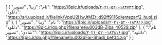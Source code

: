 [
  {
    "نام": "زیبا",
    "تصویر": "https://8pic.ir/uploads/۲۰۲۱۰۵۲۰-۱۸۳۷۲۳.jpg",
    "دانلود": "https://s4.uupload.ir/filelink/VpqU2HwJtMZr_d92ff9116d/entezarf2_hupl.zip"
  },
  {
    "نام": "زیبا ",
    "تصویر ": "https://8pic.ir/uploads/۲۰۲۱۰۵۲۰-۱۸۳۸۱۶.jpg",
    "دانلود": "https://8pic.ir/do.php?filename\u003dB-Ziba_40529.zip"
  },
  {
    "نام": "شادی",
    "تصویر": "https://8pic.ir/uploads/۲۰۲۱۰۵۲۰-۱۸۳۸۱۶.jpg",
    "دانلود": "https://8pic.ir/do.php?filename\\u003dFar-Shadi_bef04.zip"
  }
]
